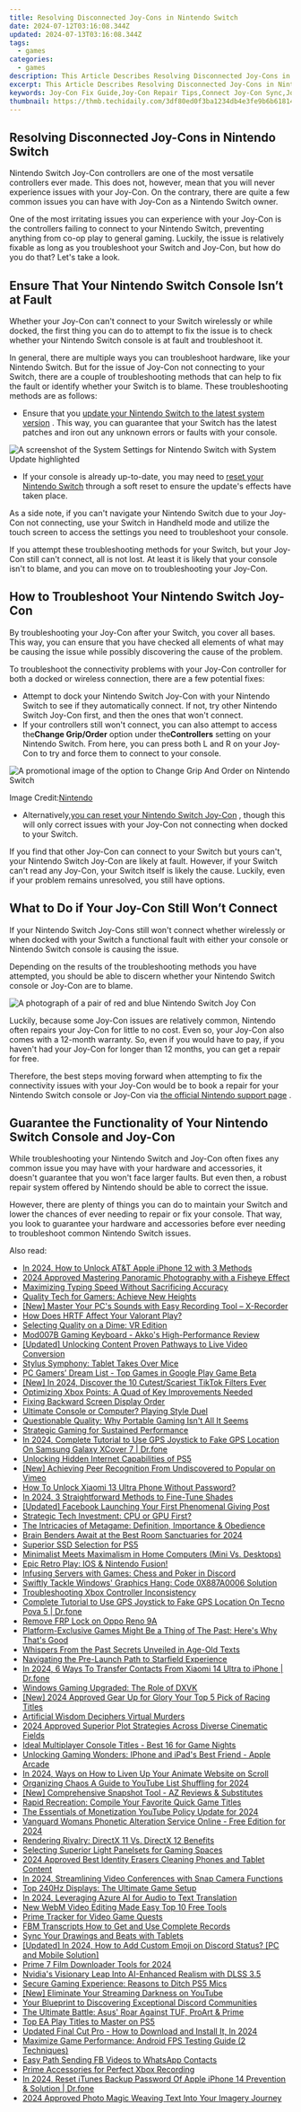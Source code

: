 ```yaml
---
title: Resolving Disconnected Joy-Cons in Nintendo Switch
date: 2024-07-12T03:16:08.344Z
updated: 2024-07-13T03:16:08.344Z
tags:
  - games
categories:
  - games
description: This Article Describes Resolving Disconnected Joy-Cons in Nintendo Switch
excerpt: This Article Describes Resolving Disconnected Joy-Cons in Nintendo Switch
keywords: Joy-Con Fix Guide,Joy-Con Repair Tips,Connect Joy-Con Sync,Joy-Con Reconnect,Joy-Con Issue Resolve,Joy-Cons Link Up,Switch Joy-Con Fix
thumbnail: https://thmb.techidaily.com/3df80ed0f3ba1234db4e3fe9b6b618140f5c8ecbd00a02e86f21f161aa5eef49.jpg
---
```


## Resolving Disconnected Joy-Cons in Nintendo Switch

 Nintendo Switch Joy-Con controllers are one of the most versatile controllers ever made. This does not, however, mean that you will never experience issues with your Joy-Con. On the contrary, there are quite a few common issues you can have with Joy-Con as a Nintendo Switch owner.

 One of the most irritating issues you can experience with your Joy-Con is the controllers failing to connect to your Nintendo Switch, preventing anything from co-op play to general gaming. Luckily, the issue is relatively fixable as long as you troubleshoot your Switch and Joy-Con, but how do you do that? Let's take a look.

## Ensure That Your Nintendo Switch Console Isn’t at Fault

 Whether your Joy-Con can't connect to your Switch wirelessly or while docked, the first thing you can do to attempt to fix the issue is to check whether your Nintendo Switch console is at fault and troubleshoot it.

 In general, there are multiple ways you can troubleshoot hardware, like your Nintendo Switch. But for the issue of Joy-Con not connecting to your Switch, there are a couple of troubleshooting methods that can help to fix the fault or identify whether your Switch is to blame. These troubleshooting methods are as follows:

* Ensure that you [update your Nintendo Switch to the latest system version](https://www.makeuseof.com/how-to-update-nintendo-switch/) . This way, you can guarantee that your Switch has the latest patches and iron out any unknown errors or faults with your console.

![A screenshot of the System Settings for Nintendo Switch with System Update highlighted](https://static1.makeuseofimages.com/wordpress/wp-content/uploads/2023/06/system-settings-nintendo-switch-1.jpg)

* If your console is already up-to-date, you may need to [reset your Nintendo Switch](https://www.makeuseof.com/ways-to-reset-nintendo-switch/) through a soft reset to ensure the update's effects have taken place.

 As a side note, if you can't navigate your Nintendo Switch due to your Joy-Con not connecting, use your Switch in Handheld mode and utilize the touch screen to access the settings you need to troubleshoot your console.

 If you attempt these troubleshooting methods for your Switch, but your Joy-Con still can't connect, all is not lost. At least it is likely that your console isn't to blame, and you can move on to troubleshooting your Joy-Con.

## How to Troubleshoot Your Nintendo Switch Joy-Con

 By troubleshooting your Joy-Con after your Switch, you cover all bases. This way, you can ensure that you have checked all elements of what may be causing the issue while possibly discovering the cause of the problem.

 To troubleshoot the connectivity problems with your Joy-Con controller for both a docked or wireless connection, there are a few potential fixes:

* Attempt to dock your Nintendo Switch Joy-Con with your Nintendo Switch to see if they automatically connect. If not, try other Nintendo Switch Joy-Con first, and then the ones that won't connect.
* If your controllers still won't connect, you can also attempt to access the**Change Grip/Order** option under the**Controllers** setting on your Nintendo Switch. From here, you can press both L and R on your Joy-Con to try and force them to connect to your console.

![A promotional image of the option to Change Grip And Order on Nintendo Switch](https://static1.makeuseofimages.com/wordpress/wp-content/uploads/2023/09/img12.jpg)

 Image Credit:[Nintendo](https://www.nintendo.com/my/support/switch/controller/index.html)

* Alternatively,[you can reset your Nintendo Switch Joy-Con](https://www.makeuseof.com/nintendo-switch-how-to-reset-joy-cons/) , though this will only correct issues with your Joy-Con not connecting when docked to your Switch.

 If you find that other Joy-Con can connect to your Switch but yours can't, your Nintendo Switch Joy-Con are likely at fault. However, if your Switch can't read any Joy-Con, your Switch itself is likely the cause. Luckily, even if your problem remains unresolved, you still have options.

## What to Do if Your Joy-Con Still Won’t Connect

 If your Nintendo Switch Joy-Cons still won't connect whether wirelessly or when docked with your Switch a functional fault with either your console or Nintendo Switch console is causing the issue.

 Depending on the results of the troubleshooting methods you have attempted, you should be able to discern whether your Nintendo Switch console or Joy-Con are to blame.

![A photograph of a pair of red and blue Nintendo Switch Joy Con](https://static1.makeuseofimages.com/wordpress/wp-content/uploads/2023/09/sara-kurfess-jqprecmineu-unsplash-1.jpg)

 Luckily, because some Joy-Con issues are relatively common, Nintendo often repairs your Joy-Con for little to no cost. Even so, your Joy-Con also comes with a 12-month warranty. So, even if you would have to pay, if you haven't had your Joy-Con for longer than 12 months, you can get a repair for free.

 Therefore, the best steps moving forward when attempting to fix the connectivity issues with your Joy-Con would be to book a repair for your Nintendo Switch console or Joy-Con via [the official Nintendo support page](https://repair.nintendo.com/cc/soConsumer.html) .

## Guarantee the Functionality of Your Nintendo Switch Console and Joy-Con

 While troubleshooting your Nintendo Switch and Joy-Con often fixes any common issue you may have with your hardware and accessories, it doesn't guarantee that you won't face larger faults. But even then, a robust repair system offered by Nintendo should be able to correct the issue.

 However, there are plenty of things you can do to maintain your Switch and lower the chances of ever needing to repair or fix your console. That way, you look to guarantee your hardware and accessories before ever needing to troubleshoot common Nintendo Switch issues.


<ins class="adsbygoogle"
     style="display:block"
     data-ad-format="autorelaxed"
     data-ad-client="ca-pub-7571918770474297"
     data-ad-slot="1223367746"></ins>



<ins class="adsbygoogle"
     style="display:block"
     data-ad-client="ca-pub-7571918770474297"
     data-ad-slot="8358498916"
     data-ad-format="auto"
     data-full-width-responsive="true"></ins>



<span class="atpl-alsoreadstyle">Also read:</span>
<div><ul>
<li><a href="https://sim-unlock.techidaily.com/in-2024-how-to-unlock-atandt-apple-iphone-12-with-3-methods-by-drfone-ios/"><u>In 2024, How to Unlock AT&T Apple iPhone 12 with 3 Methods</u></a></li>
<li><a href="https://fox-glue.techidaily.com/2024-approved-mastering-panoramic-photography-with-a-fisheye-effect/"><u>2024 Approved  Mastering Panoramic Photography with a Fisheye Effect</u></a></li>
<li><a href="https://games-able.techidaily.com/maximizing-typing-speed-without-sacrificing-accuracy/"><u>Maximizing Typing Speed Without Sacrificing Accuracy</u></a></li>
<li><a href="https://games-able.techidaily.com/quality-tech-for-gamers-achieve-new-heights/"><u>Quality Tech for Gamers: Achieve New Heights</u></a></li>
<li><a href="https://video-screen-grab.techidaily.com/new-master-your-pcs-sounds-with-easy-recording-tool-x-recorder/"><u>[New] Master Your PC's Sounds with Easy Recording Tool – X-Recorder</u></a></li>
<li><a href="https://games-able.techidaily.com/how-does-hrtf-affect-your-valorant-play/"><u>How Does HRTF Affect Your Valorant Play?</u></a></li>
<li><a href="https://games-able.techidaily.com/selecting-quality-on-a-dime-vr-edition/"><u>Selecting Quality on a Dime: VR Edition</u></a></li>
<li><a href="https://games-able.techidaily.com/mod007b-gaming-keyboard-akkos-high-performance-review/"><u>Mod007B Gaming Keyboard - Akko's High-Performance Review</u></a></li>
<li><a href="https://facebook-videos.techidaily.com/updated-unlocking-content-proven-pathways-to-live-video-conversion/"><u>[Updated] Unlocking Content  Proven Pathways to Live Video Conversion</u></a></li>
<li><a href="https://games-able.techidaily.com/stylus-symphony-tablet-takes-over-mice/"><u>Stylus Symphony: Tablet Takes Over Mice</u></a></li>
<li><a href="https://games-able.techidaily.com/pc-gamers-dream-list-top-games-in-google-play-game-beta/"><u>PC Gamers’ Dream List - Top Games in Google Play Game Beta</u></a></li>
<li><a href="https://tiktok-clips.techidaily.com/new-in-2024-discover-the-10-cutestscariest-tiktok-filters-ever/"><u>[New] In 2024, Discover the 10 Cutest/Scariest TikTok Filters Ever</u></a></li>
<li><a href="https://games-able.techidaily.com/optimizing-xbox-points-a-quad-of-key-improvements-needed/"><u>Optimizing Xbox Points: A Quad of Key Improvements Needed</u></a></li>
<li><a href="https://network-issues.techidaily.com/fixing-backward-screen-display-order/"><u>Fixing Backward Screen Display Order</u></a></li>
<li><a href="https://games-able.techidaily.com/ultimate-console-or-computer-playing-style-duel/"><u>Ultimate Console or Computer? Playing Style Duel</u></a></li>
<li><a href="https://games-able.techidaily.com/questionable-quality-why-portable-gaming-isnt-all-it-seems/"><u>Questionable Quality: Why Portable Gaming Isn't All It Seems</u></a></li>
<li><a href="https://games-able.techidaily.com/strategic-gaming-for-sustained-performance/"><u>Strategic Gaming for Sustained Performance</u></a></li>
<li><a href="https://review-topics.techidaily.com/in-2024-complete-tutorial-to-use-gps-joystick-to-fake-gps-location-on-samsung-galaxy-xcover-7-drfone-by-drfone-virtual-android/"><u>In 2024, Complete Tutorial to Use GPS Joystick to Fake GPS Location On Samsung Galaxy XCover 7 | Dr.fone</u></a></li>
<li><a href="https://games-able.techidaily.com/unlocking-hidden-internet-capabilities-of-ps5/"><u>Unlocking Hidden Internet Capabilities of PS5</u></a></li>
<li><a href="https://vimeo-videos.techidaily.com/new-achieving-peer-recognition-from-undiscovered-to-popular-on-vimeo/"><u>[New] Achieving Peer Recognition  From Undiscovered to Popular on Vimeo</u></a></li>
<li><a href="https://unlock-android.techidaily.com/how-to-unlock-xiaomi-13-ultra-phone-without-password-by-drfone-android/"><u>How To Unlock Xiaomi 13 Ultra Phone Without Password?</u></a></li>
<li><a href="https://extra-lessons.techidaily.com/in-2024-3-straightforward-methods-to-fine-tune-shades/"><u>In 2024, 3 Straightforward Methods to Fine-Tune Shades</u></a></li>
<li><a href="https://some-techniques.techidaily.com/updated-facebook-launching-your-first-phenomenal-giving-post/"><u>[Updated] Facebook  Launching Your First Phenomenal Giving Post</u></a></li>
<li><a href="https://games-able.techidaily.com/strategic-tech-investment-cpu-or-gpu-first/"><u>Strategic Tech Investment: CPU or GPU First?</u></a></li>
<li><a href="https://games-able.techidaily.com/the-intricacies-of-metagame-definition-importance-and-obedience/"><u>The Intricacies of Metagame: Definition, Importance & Obedience</u></a></li>
<li><a href="https://screen-recording.techidaily.com/brain-benders-await-at-the-best-room-sanctuaries-for-2024/"><u>Brain Benders Await at the Best Room Sanctuaries for 2024</u></a></li>
<li><a href="https://games-able.techidaily.com/superior-ssd-selection-for-ps5/"><u>Superior SSD Selection for PS5</u></a></li>
<li><a href="https://games-able.techidaily.com/minimalist-meets-maximalism-in-home-computers-mini-vs-desktops/"><u>Minimalist Meets Maximalism in Home Computers (Mini Vs. Desktops)</u></a></li>
<li><a href="https://games-able.techidaily.com/1719168020295-epic-retro-play-ios-and-nintendo-fusion/"><u>Epic Retro Play: IOS & Nintendo Fusion!</u></a></li>
<li><a href="https://games-able.techidaily.com/infusing-servers-with-games-chess-and-poker-in-discord/"><u>Infusing Servers with Games: Chess and Poker in Discord</u></a></li>
<li><a href="https://games-able.techidaily.com/swiftly-tackle-windows-graphics-hang-code-0x887a0006-solution/"><u>Swiftly Tackle Windows' Graphics Hang: Code 0X887A0006 Solution</u></a></li>
<li><a href="https://games-able.techidaily.com/troubleshooting-xbox-controller-inconsistency/"><u>Troubleshooting Xbox Controller Inconsistency</u></a></li>
<li><a href="https://fake-location.techidaily.com/complete-tutorial-to-use-gps-joystick-to-fake-gps-location-on-tecno-pova-5-drfone-by-drfone-virtual-android/"><u>Complete Tutorial to Use GPS Joystick to Fake GPS Location On Tecno Pova 5 | Dr.fone</u></a></li>
<li><a href="https://review-topics.techidaily.com/remove-frp-lock-on-oppo-reno-9a-by-drfone-android-unlock-remove-google-frp/"><u>Remove FRP Lock on Oppo Reno 9A</u></a></li>
<li><a href="https://games-able.techidaily.com/platform-exclusive-games-might-be-a-thing-of-the-past-heres-why-thats-good/"><u>Platform-Exclusive Games Might Be a Thing of The Past: Here's Why That's Good</u></a></li>
<li><a href="https://instagram-clips.techidaily.com/whispers-from-the-past-secrets-unveiled-in-age-old-texts/"><u>Whispers From the Past  Secrets Unveiled in Age-Old Texts</u></a></li>
<li><a href="https://games-able.techidaily.com/navigating-the-pre-launch-path-to-starfield-experience/"><u>Navigating the Pre-Launch Path to Starfield Experience</u></a></li>
<li><a href="https://android-transfer.techidaily.com/in-2024-6-ways-to-transfer-contacts-from-xiaomi-14-ultra-to-iphone-drfone-by-drfone-transfer-from-android-transfer-from-android/"><u>In 2024, 6 Ways To Transfer Contacts From Xiaomi 14 Ultra to iPhone | Dr.fone</u></a></li>
<li><a href="https://games-able.techidaily.com/windows-gaming-upgraded-the-role-of-dxvk/"><u>Windows Gaming Upgraded: The Role of DXVK</u></a></li>
<li><a href="https://screen-activity-recording.techidaily.com/new-2024-approved-gear-up-for-glory-your-top-5-pick-of-racing-titles/"><u>[New] 2024 Approved  Gear Up for Glory  Your Top 5 Pick of Racing Titles</u></a></li>
<li><a href="https://games-able.techidaily.com/artificial-wisdom-deciphers-virtual-murders/"><u>Artificial Wisdom Deciphers Virtual Murders</u></a></li>
<li><a href="https://fox-glue.techidaily.com/2024-approved-superior-plot-strategies-across-diverse-cinematic-fields/"><u>2024 Approved  Superior Plot Strategies Across Diverse Cinematic Fields</u></a></li>
<li><a href="https://games-able.techidaily.com/ideal-multiplayer-console-titles-best-16-for-game-nights/"><u>Ideal Multiplayer Console Titles - Best 16 for Game Nights</u></a></li>
<li><a href="https://games-able.techidaily.com/unlocking-gaming-wonders-iphone-and-ipads-best-friend-apple-arcade/"><u>Unlocking Gaming Wonders: IPhone and iPad's Best Friend - Apple Arcade</u></a></li>
<li><a href="https://animation-videos.techidaily.com/in-2024-ways-on-how-to-liven-up-your-animate-website-on-scroll/"><u>In 2024, Ways on How to Liven Up Your Animate Website on Scroll</u></a></li>
<li><a href="https://facebook-video-share.techidaily.com/organizing-chaos-a-guide-to-youtube-list-shuffling-for-2024/"><u>Organizing Chaos  A Guide to YouTube List Shuffling for 2024</u></a></li>
<li><a href="https://digital-screen-recording.techidaily.com/new-comprehensive-snapshot-tool-az-reviews-and-substitutes/"><u>[New] Comprehensive Snapshot Tool - AZ Reviews & Substitutes</u></a></li>
<li><a href="https://games-able.techidaily.com/rapid-recreation-compile-your-favorite-quick-game-titles/"><u>Rapid Recreation: Compile Your Favorite Quick Game Titles</u></a></li>
<li><a href="https://facebook-video-share.techidaily.com/the-essentials-of-monetization-youtube-policy-update-for-2024/"><u>The Essentials of Monetization  YouTube Policy Update for 2024</u></a></li>
<li><a href="https://audio-shaping.techidaily.com/vanguard-womans-phonetic-alteration-service-online-free-edition-for-2024/"><u>Vanguard Womans Phonetic Alteration Service Online - Free Edition for 2024</u></a></li>
<li><a href="https://games-able.techidaily.com/rendering-rivalry-directx-11-vs-directx-12-benefits/"><u>Rendering Rivalry: DirectX 11 Vs. DirectX 12 Benefits</u></a></li>
<li><a href="https://games-able.techidaily.com/selecting-superior-light-panelsets-for-gaming-spaces/"><u>Selecting Superior Light Panelsets for Gaming Spaces</u></a></li>
<li><a href="https://tiktok-video-files.techidaily.com/2024-approved-best-identity-erasers-cleaning-phones-and-tablet-content/"><u>2024 Approved  Best Identity Erasers  Cleaning Phones and Tablet Content</u></a></li>
<li><a href="https://digital-screen-recording.techidaily.com/in-2024-streamlining-video-conferences-with-snap-camera-functions/"><u>In 2024, Streamlining Video Conferences with Snap Camera Functions</u></a></li>
<li><a href="https://games-able.techidaily.com/top-240hz-displays-the-ultimate-game-setup/"><u>Top 240Hz Displays: The Ultimate Game Setup</u></a></li>
<li><a href="https://extra-approaches.techidaily.com/in-2024-leveraging-azure-ai-for-audio-to-text-translation/"><u>In 2024, Leveraging Azure AI for Audio to Text Translation</u></a></li>
<li><a href="https://video-content-creator.techidaily.com/new-webm-video-editing-made-easy-top-10-free-tools/"><u>New WebM Video Editing Made Easy Top 10 Free Tools</u></a></li>
<li><a href="https://games-able.techidaily.com/prime-tracker-for-video-game-quests/"><u>Prime Tracker for Video Game Quests</u></a></li>
<li><a href="https://screen-mirroring-recording.techidaily.com/fbm-transcripts-how-to-get-and-use-complete-records/"><u>FBM Transcripts  How to Get and Use Complete Records</u></a></li>
<li><a href="https://games-able.techidaily.com/sync-your-drawings-and-beats-with-tablets/"><u>Sync Your Drawings and Beats with Tablets</u></a></li>
<li><a href="https://discord-videos.techidaily.com/updated-in-2024-how-to-add-custom-emoji-on-discord-status-pc-and-mobile-solution/"><u>[Updated] In 2024, How to Add Custom Emoji on Discord Status? [PC and Mobile Solution]</u></a></li>
<li><a href="https://facebook-videos.techidaily.com/prime-7-film-downloader-tools-for-2024/"><u>Prime 7 Film Downloader Tools for 2024</u></a></li>
<li><a href="https://games-able.techidaily.com/nvidias-visionary-leap-into-ai-enhanced-realism-with-dlss-35/"><u>Nvidia's Visionary Leap Into AI-Enhanced Realism with DLSS 3.5</u></a></li>
<li><a href="https://games-able.techidaily.com/secure-gaming-experience-reasons-to-ditch-ps5-mics/"><u>Secure Gaming Experience: Reasons to Ditch PS5 Mics</u></a></li>
<li><a href="https://youtube-video-recordings.techidaily.com/new-eliminate-your-streaming-darkness-on-youtube/"><u>[New] Eliminate Your Streaming Darkness on YouTube</u></a></li>
<li><a href="https://games-able.techidaily.com/your-blueprint-to-discovering-exceptional-discord-communities/"><u>Your Blueprint to Discovering Exceptional Discord Communities</u></a></li>
<li><a href="https://games-able.techidaily.com/the-ultimate-battle-asus-roar-against-tuf-proart-and-prime/"><u>The Ultimate Battle: Asus' Roar Against TUF, ProArt & Prime</u></a></li>
<li><a href="https://games-able.techidaily.com/top-ea-play-titles-to-master-on-ps5/"><u>Top EA Play Titles to Master on PS5</u></a></li>
<li><a href="https://ai-editing-video.techidaily.com/updated-final-cut-pro-how-to-download-and-install-it-in-2024/"><u>Updated Final Cut Pro - How to Download and Install It, In 2024</u></a></li>
<li><a href="https://games-able.techidaily.com/maximize-game-performance-android-fps-testing-guide-2-techniques/"><u>Maximize Game Performance: Android FPS Testing Guide (2 Techniques)</u></a></li>
<li><a href="https://facebook-clips.techidaily.com/easy-path-sending-fb-videos-to-whatsapp-contacts/"><u>Easy Path  Sending FB Videos to WhatsApp Contacts</u></a></li>
<li><a href="https://games-able.techidaily.com/prime-accessories-for-perfect-xbox-recording/"><u>Prime Accessories for Perfect Xbox Recording</u></a></li>
<li><a href="https://iphone-unlock.techidaily.com/in-2024-reset-itunes-backup-password-of-apple-iphone-14-prevention-and-solution-drfone-by-drfone-ios/"><u>In 2024, Reset iTunes Backup Password Of Apple iPhone 14 Prevention & Solution | Dr.fone</u></a></li>
<li><a href="https://extra-support.techidaily.com/2024-approved-photo-magic-weaving-text-into-your-imagery-journey/"><u>2024 Approved  Photo Magic  Weaving Text Into Your Imagery Journey</u></a></li>
</ul></div>
